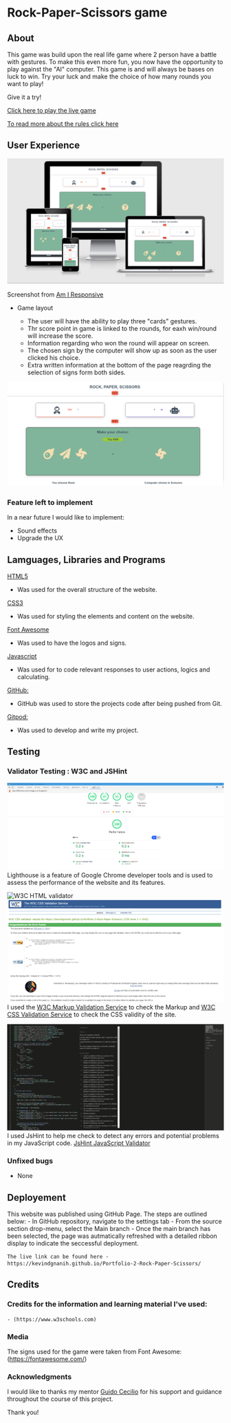 # Rock-Paper-Scissors game

## About

This game was build upon the real life game where 2 person have a battle with gestures.
To make this even more fun, you now have the opportunity to play against the "AI" computer.
This game is and will always be bases on luck to win. Try your luck and make the choice of how many rounds you want to play!

Give it a try!

[Click here to play the live game](https://kevindgnanih.github.io/Portfolio-2-Rock-Paper-Scissors/)

[To read more about the rules click here](https://en.wikipedia.org/wiki/Rock_paper_scissors#:~:text=A%20player%20who%20decides%20to,%22scissors%20cuts%20paper%22)

## User Experience 

![alt text](assets/images/am-I.png)

Screenshot from [Am I Responsive](http://http://ami.responsivedesign.is/#)

- Game layout

    - The user will have the ability to play three "cards" gestures.
    - Thr score point in game is linked to the rounds, for eaxh win/round will increase the score.
    - Information regarding who won the round will appear on screen.
    - The chosen sign by the computer will show up as soon as the user clicked his choice.
    - Extra written information at the bottom of the page reagrding the selection of signs form both sides.

![alt text](assets/images/game-layout.png) 

### Feature left to implement
In a near future I would like to implement:
- Sound effects
- Upgrade the UX

## Lamguages, Libraries and Programs

[HTML5](https://en.wikipedia.org/wiki/HTML5)
- Was used for the overall structure of the website.

[CSS3](https://en.wikipedia.org/wiki/Cascading_Style_Sheets)
- Was used for styling the elements and content on the website.

[Font Awesome](https://fontawesome.com/)
- Was used to have the logos and signs.

[Javascript](https://en.wikipedia.org/wiki/JavaScript)
- Was used for to code relevant responses to user actions, logics and calculating.

[GitHub:](https://github.com/)
- GitHub was used to store the projects code after being pushed from Git.

[Gitpod:](https://www.gitpod.io/)
- Was used to develop and write my project.

## Testing

### Validator Testing : W3C and JSHint

![Lighthouse Result](assets/images/lighthouse-result.png)
Lighthouse is a feature of Google Chrome developer tools and is used to assess the performance of the website and its features.

![W3C HTML validator](assets/imgaes/html-validator.png)
![Jigsaw CSS validator](assets/images/jigsaw-result.png)
I used the [W3C Markup Validation Service](https://validator.w3.org/) to check the Markup and [W3C CSS Validation Service](https://jigsaw.w3.org/css-validator/) to check the CSS
validity of the site.


![JSHint validation](assets/images/jshint-result.png)
I used JsHint to help me check to detect any errors and potential problems in my JavaScript code. 
[JsHint JavaScript Validator](https://jshint.com/)

### Unfixed bugs

- None

## Deployement

This website was published using GitHub Page. The steps are outlined below:
    - In GitHub repository, navigate to the settings tab
    - From the source section drop-menu, select the Main branch
    - Once the main branch has been selected, the page was autmatically refreshed 
    with a detailed ribbon display to indicate the seccessful deployment.

    The live link can be found here - https://kevindgnanih.github.io/Portfolio-2-Rock-Paper-Scissors/

## Credits 

### Credits for the information and learning material I've used:

    - (https://www.w3schools.com)


### Media

The signs used for the game were taken from Font Awesome: (https://fontawesome.com/)

### Acknowledgments

I would like to thanks my mentor [Guido Cecilio](https://github.com/guidocecilio) for his support and guidance throughout the course of this project.

Thank you!